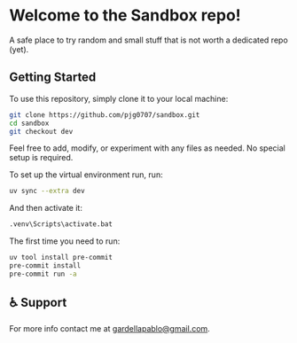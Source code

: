 # Welcome to the Sandbox repo!
A safe place to try random and small stuff that is not worth a dedicated repo (yet).

## Getting Started
To use this repository, simply clone it to your local machine:

```sh
git clone https://github.com/pjg0707/sandbox.git
cd sandbox
git checkout dev
```
Feel free to add, modify, or experiment with any files as needed. No special setup is required.

To set up the virtual environment run, run:
```sh
uv sync --extra dev
```

And then activate it:
```sh
.venv\Scripts\activate.bat
```

The first time you need to run:
```sh
uv tool install pre-commit
pre-commit install
pre-commit run -a
```

## :wheelchair: Support
For more info contact me at [gardellapablo@gmail.com](mailto:gardellapablo@gmail.com).
